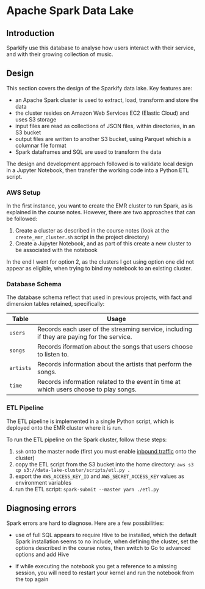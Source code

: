 # Apache Spark Data Lake

## Introduction

Sparkify use this database to analyse how users interact with their service, 
and with their growing collection of music.

## Design

This section covers the design of the Sparkify data lake. Key features are:

* an Apache Spark cluster is used to extract, load, transform and store the data
* the cluster resides on Amazon Web Services EC2 (Elastic Cloud) and uses S3 storage
* input files are read as collections of JSON files, within directories, in an S3 bucket
* output files are written to another S3 bucket, using Parquet which is a columnar file format
* Spark dataframes and SQL are used to transform the data

The design and development approach followed is to validate local design in a Jupyter Notebook, 
then transfer the working code into a Python ETL script.

### AWS Setup

In the first instance, you want to create the EMR cluster to run Spark, as is explained in the course notes.
However, there are two approaches that can be followed:

1. Create a cluster as described in the course notes (look at the `create_emr_cluster.sh` script in the project directory)
2. Create a Jupyter Notebook, and as part of this create a new cluster to be associated with the notebook

In the end I went for option 2, as the clusters I got using option one did not appear as eligible, when trying to bind
my notebook to an existing cluster.

### Database Schema

The database schema reflect that used in previous projects, with fact and dimension tables retained, specifically:

| Table | Usage |
| ----- | ----- |
| `users` | Records each user of the streaming service, including if they are paying for the service. |
| `songs` | Records iformation about the songs that users choose to listen to. |
| `artists` | Records information about the artists that perform the songs. |
| `time` | Records information related to the event in time at which users choose to play songs. |

### ETL Pipeline

The ETL pipeline is implemented in a single Python script, which is deployed onto the EMR cluster where it is run.

To run the ETL pipeline on the Spark cluster, follow these steps:

1. `ssh` onto the master node (first you must enable [inbound traffic](https://docs.aws.amazon.com/emr/latest/ManagementGuide/emr-connect-ssh-prereqs.html) onto the cluster)
2. copy the ETL script from the S3 bucket into the home directory: `aws s3 cp s3://data-lake-cluster/scripts/etl.py .`
3. export the `AWS_ACCESS_KEY_ID` and `AWS_SECRET_ACCESS_KEY` values as environment variables
4. run the ETL script: `spark-submit --master yarn ./etl.py `

## Diagnosing errors

Spark errors are hard to diagnose. Here are a few possibilities:

* use of full SQL appears to require Hive to be installed, which the default Spark installation seems to no include, when
defining the cluster, set the options described in the course notes, then switch to Go to advanced options and add Hive
  
* if while executing the notebook you get a reference to a missing session, you will need to restart your kernel and run
the notebook from the top again
  

